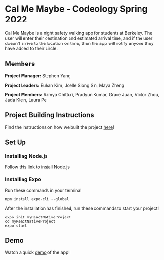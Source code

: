 # Cal Me Maybe - Codeology Spring 2022

Cal Me Maybe is a night safety walking app for students at Berkeley. The user will enter their destination and estimated arrival time, and if the user doesn’t arrive to the location on time, then the app will notify anyone they have added to their circle.

## Members
**Project Manager:** Stephen Yang

**Project Leaders:** Euhan Kim, Joelle Siong Sin, Maya Zheng

**Project Members:** Ramya Chitturi, Pradyun Kumar, Grace Juan, Victor Zhou, Jada Klein, Laura Pei

## Project Building Instructions
Find the instructions on how we built the project [here](https://drive.google.com/drive/folders/1QqDVxhLroJ9aqEuJ6Dv24WsG8YDlWImk?usp=sharing)!

## Set Up

### Installing Node.js
Follow this [link](https://nodejs.org/en/download/) to install Node.js

### Installing Expo
Run these commands in your terminal
```
npm install expo-cli --global
```

After the installation has finished, run these commands to start your project!
```
expo init myReactNativeProject
cd myReactNativeProject
expo start
```

## Demo
Watch a quick [demo](https://www.youtube.com/watch?v=PhwExPQ_Tks) of the app!!
